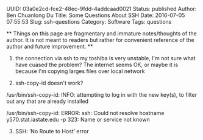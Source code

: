 UUID: 03a0e2cd-fce2-48ec-9fdd-4addcaad0021
Status: published
Author: Ben Chuanlong Du
Title: Some Questions About SSH
Date: 2016-07-05 07:55:53
Slug: ssh-questions
Category: Software
Tags: questions

**
Things on this page are fragmentary and immature notes/thoughts of the author. 
It is not meant to readers but rather for convenient reference of the author and future improvement.
**
 
1. the connection via ssh to my toshiba is very unstable, I'm not sure what have cuased the problem? 
The internet seems OK, or maybe it is because I'm copying larges files over local network 

2. ssh-copy-id doesn't work?

/usr/bin/ssh-copy-id: INFO: attempting to log in with the new key(s), to filter out any that are already installed

/usr/bin/ssh-copy-id: ERROR: ssh: Could not resolve hostname y570.stat.iastate.edu -p 323: Name or service not known

3. SSH: ‘No Route to Host’ error

